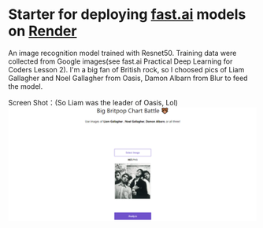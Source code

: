 # Starter for deploying [fast.ai](https://www.fast.ai) models on [Render](https://oasis-or-blur.onrender.com/)
An image recognition model trained with Resnet50. Training data were collected from Google images(see fast.ai Practical Deep Learning for Coders Lesson 2). I'm a big fan of British rock, so I choosed pics of Liam Gallagher and Noel Gallagher from Oasis, Damon Albarn from Blur to feed the model.

Screen Shot：(So Liam was the leader of Oasis, Lol)  
![image](https://raw.githubusercontent.com/tools-only/Oasis-or-Blur/master/screen%20shot.jpg)

